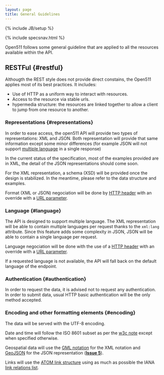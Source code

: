 ```yaml
---
layout: page
title: General Guidelines
---
```

{% include JB/setup %}

{% include specsnav.html %}

Open511 follows some general guideline that are applied to all the resources available within the API. 

## RESTFul {#restful}

Althougth the REST style does not provide direct constains, the Open511 applies most of its best practices. It includes:
* Use of HTTP as a uniform way to interact with resources.
* Access to the resource via stable urls.
* hypermedia structure: the resources are linked together to allow a client to jump from one resource to another.

### Representations {#representations}

In order to ease access, the open511 API will provide two types of representations: XML and JSON. Both representation will provide that same information except some minor differences (for example JSON will not support [multiple language](#language) in a single response)

In the current status of the specification, most of the examples provided are in XML, the detail of the JSON representations should come soon.

For the XML representation, a schema (XSD) will be provided once the design is stabilized. In the meantime, please refer to the data structure and examples.

Format (XML or JSON) negociation will be done by [HTTP header](header.html#parameters-Accept) with an override with a [URL parameter](parameters.html#parameters-format).

### Language {#language}

The API is designed to support multiple language. The XML representation will be able to contain multiple languages per request thanks to the <code>xml:lang</code> attribute. Since this feature adds some complexity in JSON, JSON will be able to contain a single language per request.

Language negociation will be done with the use of a [HTTP header](header.html#parameters-Accept-Language) with an override with a [URL parameter](parameters.html#parameters-lang).

If a requested language is not available, the API will fall back on the default language of the endpoint.

### Authentication {#authentication}

In order to request the data, it is advised not to request any authentication. In order to submit data, usual HTTP basic authentication will be the only method accepted.

### Encoding and other formatting elements {#encoding}

The data will be served with the UTF-8 encoding.

Date and time will follow the ISO 8601 subset as per the [w3c note](http://www.w3.org/TR/NOTE-datetime) except when specified otherwise.

Geospatial data will use the [GML notation](http://en.wikipedia.org/wiki/Geography_Markup_Language) for the XML notation and [GeoJSON](http://www.geojson.org/) for the JSON representation (**[Issue 5](https://github.com/opennorth/Open511API/issues/5)**).

Links will use the [ATOM link structure](http://tools.ietf.org/html/rfc4287) using as much as possible the IANA [link relations list](http://www.iana.org/assignments/link-relations/link-relations.xml). 
